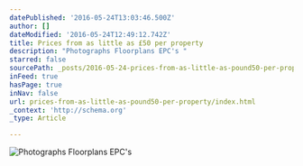 ```yaml
---
datePublished: '2016-05-24T13:03:46.500Z'
author: []
dateModified: '2016-05-24T12:49:12.742Z'
title: Prices from as little as £50 per property
description: "Photographs Floorplans EPC's "
starred: false
sourcePath: _posts/2016-05-24-prices-from-as-little-as-pound50-per-property.md
inFeed: true
hasPage: true
inNav: false
url: prices-from-as-little-as-pound50-per-property/index.html
_context: 'http://schema.org'
_type: Article

---
```

![Photographs Floorplans EPC's ](https://s3-us-west-2.amazonaws.com/the-grid-img/p/678b0fdddb76c55c5c00b5fd5ea89b8d436ae905.jpg)